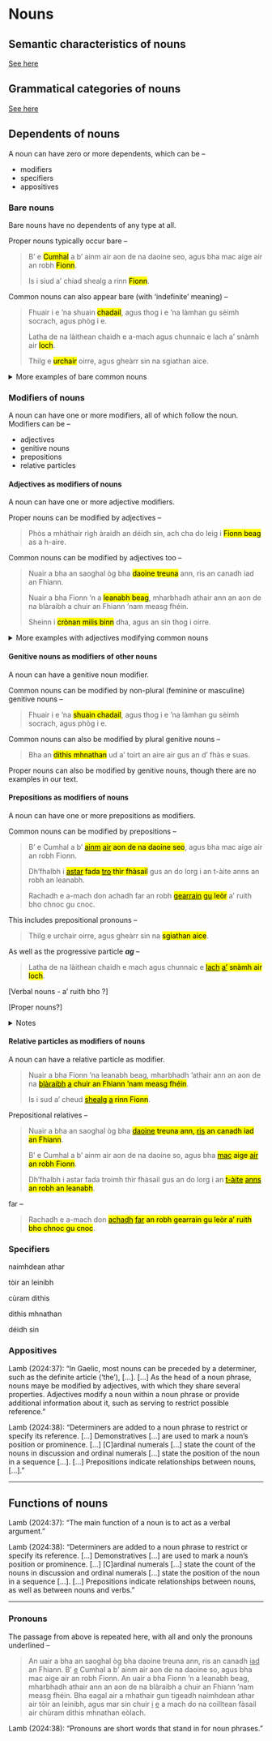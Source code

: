 # Nouns

## Semantic characteristics of nouns

[See here](nouns.md)

## Grammatical categories of nouns

[See here](nouns-grammatical_categories.md)

## Dependents of nouns

A noun can have zero or more dependents, which can be –
- modifiers
- specifiers
- appositives

### Bare nouns

Bare nouns have no dependents of any type at all.

Proper nouns typically occur bare –
> B’ e <mark title="The nominative masculine proper noun ‘Cumhal’ has no dependents here (though it is itself a dependent of the copula verb ‘bu’ [was]).">Cumhal</mark> a b’ ainm air aon de na daoine seo, agus bha mac aige air an robh <mark title="The nominative masculine proper ‘Fionn’ [Finn] has no dependents here (though it is itself the subject of the verb ‘robh’ [was]).">Fionn</mark>.
>
> Is i siud a’ chiad shealg a rinn <mark title="The nominative masculine proper ‘Fionn’ [Finn] has no dependents here (though it is itself the subject of the verb ‘rinn’ [did]).">Fionn</mark>.

Common nouns can also appear bare (with ‘indefinite’ meaning) –

> Fhuair i e ’na shuain <mark title="The genitive masculine common noun ‘chadail’ [sleeping] has no dependents here (though it is itself a modifier of the noun ‘shuain’ [slumber])">chadail</mark>, agus thog i e ’na làmhan gu sèimh socrach, agus phòg i e.
>
> Latha de na làithean chaidh e a-mach agus chunnaic e lach a’ snàmh air <mark title="The dative masculine common noun ‘loch’ [lake] has no dependents here (though it is itself the complement of the preposition ‘air’ [on]).">loch</mark>.
>
> Thilg e <mark title="The nominative feminine common noun ‘urchair’ [shot, stone] has no dependents here (though it is itself the object of the verb ‘thilg’ [threw]).">urchair</mark> oirre, agus gheàrr sin na sgiathan aice.

<details>
  <summary>More examples of bare common nouns</summary>

> Ged nach robh e a-riamh ann an <mark title="The dative feminine common noun ‘sgoil’ [school] has no dependents here (though it is itself the complement of the preposition ‘ann an’ [in]).">sgoil</mark> mar a tha na gillean an-diugh, cha robh e idir a’ cur seachad a làithean ’na thàmh.
>
> Chuireadh na mnathan a-mach air an loch e, agus leigeadh iad leis tighinn gu <mark title="The dative feminine common noun ‘tìr’ [land] has no dependents here (though it is itself the complement of the preposition ‘gu’ [to]).">tìr</mark> mar a b’ fheàrr a dh’fhaodadh e.
>
> Rachadh e a-mach don achadh far an robh gearrain gu <mark title="The dative feminine common noun ‘leòr’ [sufficiency] has no dependents here (though it is itself the complement of the preposition ‘gu’ [to]).">leòr</mark> a’ ruith bho <mark title="The dative masculine common noun ‘chnoc’ [hill] has no dependents here (though it is itself the complement of the preposition ‘bho’ [from]).">chnoc</mark> gu <mark title="The dative masculine common noun ‘cnoc’ [hill] has no dependents here (though it is itself the complement of the preposition ‘gu’ [to]).">cnoc</mark>.
>
> Bha aige ri an cumail ’nan cròileagan cruinn ann am badan àraidh, agus is ann le bhith sìor ruith timcheall orra a bha a chasan mu dheireadh cho luath ri casan <mark title="The genitive masculine common noun ‘féidh’ [deer] has no dependents here (though it is itself the specifier of the noun ‘casan’ [feet]).">féidh</mark>.
</details>

### Modifiers of nouns

A noun can have one or more modifiers, all of which follow the noun. Modifiers can be –
- adjectives
- genitive nouns
- prepositions
- relative particles

#### Adjectives as modifiers of nouns

A noun can have one or more adjective modifiers.

Proper nouns can be modified by adjectives –

> Phòs a mhàthair rìgh àraidh an déidh sin, ach cha do leig i <mark title="The nominative masculine proper noun ‘Fionn’ [Finn] is modified by the adjective ‘beag’ [little] – ‘Little Finn’.">Fionn beag</mark> as a h-aire.

Common nouns can be modified by adjectives too –

> Nuair a bha an saoghal òg bha <mark title="The nominative plural common noun ‘daoine’ [men] is modified by the adjective ‘treuna’ [strong] – ‘strong men’.">daoine treuna</mark> ann, ris an canadh iad an Fhiann.
> 
> Nuair a bha Fionn ’n a <mark title="The dative masculine common noun ‘leanabh’ [infant] is modified by the adjective ‘beag’ [little] – ‘little infant’.">leanabh beag</mark>, mharbhadh athair ann an aon de na blàraibh a chuir an Fhiann ’nam measg fhéin.
> 
> Sheinn i <mark title="The nominative masculine common noun ‘crònan’ [tune] is modified by the adjectives ‘milis’ [sweet] and ‘binn’ [melodious] – ‘sweet melodious tune’.">crònan milis binn</mark> dha, agus an sin thog i oirre.

<details>
  <summary>More examples with adjectives modifying common nouns</summary>

> Bha eagal air a mhathair gun tigeadh naimhdean athar air tòir an leinibh, agus mar sin chuir i e a mach do na <mark title="The dative plural common noun ‘coilltean’ [forests] is modified by the adjective ‘fàsail’ [desolate] – ‘desolate forests’.">coilltean fàsail</mark> air chùram dithis <mark title="The genitive plural common noun ‘mhnathan’ [women] is modified by the adjective ‘eòlach’ [wise] – ‘wise women’.">mhnathan eòlach</mark>.
>
> Phòs a mhàthair <mark title="The nominative masculine common noun ‘rìgh’ [king] is modified by the adjective ‘àraidh’ [worthy] – ‘a worthy king’.">rìgh àraidh</mark> an déidh sin, ach cha do leig i Fionn beag as a h-aire.
> 
> Dh’fhalbh i <mark title="The nominative masculine common noun ‘astar’ [distance] is modified by the adjective ‘fada’ [long] – ‘long distance’.">astar fada</mark> troimh <mark title="The dative feminine common noun ‘tìr’ [land] is modified by the adjective ‘fhàsail’ [desolate] – ‘desolate land’.">thìr fhàsail</mark> gus an do lorg i an t-àite anns an robh an leanabh.
>
> Bha aige ri an cumail ’nan <mark title="The dative masculine common noun ‘cròileagan’ [group] is modified by the adjective ‘cruinn’ [round] – ‘round group’.">cròileagan cruinn</mark> ann am <mark title="The dative masculine common noun ‘badan’ [thicket] is modified by the adjective ‘àraidh’ [special] – ‘special thicket’.">badan àraidh</mark>, agus is ann le bhith sìor ruith timcheall orra a bha a chasan mu dheireadh cho luath ri casan féidh.
</details>

#### Genitive nouns as modifiers of other nouns

A noun can have a genitive noun modifier.

Common nouns can be modified by non-plural (feminine or masculine) genitive nouns –

> Fhuair i e ’na <mark title="The dative feminine common noun ‘shuain’ [slumber] is modified by the masculine genitive noun ‘chadail’ [sleep] – ‘slumber of sleep, sleepy slumber’.">shuain chadail</mark>, agus thog i e ’na làmhan gu sèimh socrach, agus phòg i e.

Common nouns can also be modified by plural genitive nouns –

> Bha an <mark title="The nominative feminine common noun ‘dithis’ [group of two people] is modified by the plural genitive noun ‘mhnathan’ [women] – ‘group of two women’.">dithis mhnathan</mark> ud a’ toirt an aire air gus an d’ fhàs e suas.

Proper nouns can also be modified by genitive nouns, though there are no examples in our text.

#### Prepositions as modifiers of nouns

A noun can have one or more prepositions as modifiers.

Common nouns can be modified by prepositions –

> B’ e Cumhal a b’ <mark title="The nominative masculine common noun ‘ainm’ [name] is modified by the preposition ‘air’ [on] – ‘the name on/of one of these men’."><ins>ainm</ins> <ins>air</ins> aon de na daoine seo</mark>, agus bha mac aige air an robh Fionn.
>
> Dh’fhalbh i <mark title="The nominative masculine common noun ‘astar’ [distance] is modified by the preposition ‘tro’ [through] – ‘long distance through desolate land’."><ins>astar</ins> fada <ins>tro</ins> thìr fhàsail</mark> gus an do lorg i an t-àite anns an robh an leanabh.
>
> Rachadh e a-mach don achadh far an robh <mark title="The nominative plural common noun ‘gearrain’ [hares] is modified by the preposition ‘gu’ [to] – ‘hares to sufficiency, enough hares’."><ins>gearrain</ins> <ins>gu</ins> leòr</mark> a’ ruith bho chnoc</mark> gu cnoc.

This includes prepositional pronouns –

> Thilg e urchair oirre, agus gheàrr sin na <mark title="The nominative plural common noun ‘sgiathan’ [wing] is modified by the prepositional pronoun ‘aice’ [at her] – ‘wings at her, her wings’.">sgiathan aice</mark>.
>

As well as the progressive particle ***ag*** –

> Latha de na làithean chaidh e mach agus chunnaic e <mark title="The nominative feminine common noun ‘lach’ [duck] is modified by the particle ‘ag’ – ‘duck swimming on a lake’."><ins>lach</ins> <ins>a’</ins> snàmh air loch</mark>.
>

[Verbal nouns - a’ ruith bho ?]

[Proper nouns?]

<details>
  <summary>Notes</summary>

- Strictly speaking, it is the preposition itself which is the grammatical modifier of the noun, and not the whole prepositional phrase, since grammatical relations are between individual words and not between words and phrases.
</details>

#### Relative particles as modifiers of nouns

A noun can have a relative particle as modifier.

> Nuair a bha Fionn ’na leanabh beag, mharbhadh ’athair ann an aon de na <mark title="The dative plural common noun ‘blàraibh’ [battles] is modified by the relative article ‘a’ [which] – ‘the battles which sent the Fianna among themselves’."><ins>blàraibh</ins> <ins>a</ins> chuir an Fhiann ’nam measg fhéin</mark>.
> 
> Is i sud a’ cheud <mark title="The nominative feminine common noun ‘shealg’ [hunt] is modified by the relatove particle ‘a’ [which] – ‘the first hunt which Finn did’."><ins>shealg</ins> <ins>a</ins> rinn Fionn</mark>.

Prepositional relatives –

> Nuair a bha an saoghal òg bha <mark title="The nominative plural common noun ‘daoine’ [men] is modfied by the prepositional relative particle ‘ris (an)’ [to whom] – ‘strong men to whom they would say the Fianna (ie. whom they would call the Fianna)’."><ins>daoine</ins> treuna ann, <ins>ris</ins> an canadh iad an Fhiann</mark>.
>
> B’ e Cumhal a b’ ainm air aon de na daoine so, agus bha <mark title="The nominative masculine common noun ‘mac’ [son] is modified by the prepositional relative particle ‘air (an)’ [on whom] – ‘a son on whom (the name) Finn was (ie. who was called Finn)’."><ins>mac</ins> aige <ins>air</ins> an robh Fionn</mark>.
>
> Dh’fhalbh i astar fada troimh thìr fhàsail gus an do lorg i an <mark title="The nominative masculine common noun ‘t-àite’ [place] is modified by the prepositional relative particle ‘anns an’ [in which] – ‘the place in which the infant was’." ><ins>t-àite</ins> <ins>anns</ins> an robh an leanabh</mark>.

far –

> Rachadh e a-mach don <mark title="The dative masculine common noun ‘achadh’ [field] is modified by the relative particle ‘far an’ [where] – ‘the place where plenty of hares were running from hill to hill’."><ins>achadh</ins> <ins>far</ins> an robh gearrain gu leòr a’ ruith bho chnoc gu cnoc</mark>.



### Specifiers

naimhdean athar

tòir an leinibh

cùram dithis

dithis mhnathan

déidh sin


### Appositives

Lamb (2024:37): “In Gaelic, most nouns can be preceded by a determiner, such as the definite article (‘the’), [...]. [...] As the head of a noun phrase, nouns maye be modified by adjectives, with which they share several properties. Adjectives modify a noun within a noun phrase or provide additional information about it, such as serving to restrict possible reference.”

Lamb (2024:38): “Determiners are added to a noun phrase to restrict or specify its reference. [...] Demonstratives [...] are used to mark a noun’s position or prominence. [...] [C]ardinal numerals [...] state the count of the nouns in discussion and ordinal numerals [...] state the position of the noun in a sequence [...]. [...] Prepositions indicate relationships between nouns, [...].”

----

## Functions of nouns

Lamb (2024:37): “The main function of a noun is to act as a verbal argument.”

Lamb (2024:38): “Determiners are added to a noun phrase to restrict or specify its reference. [...] Demonstratives [...] are used to mark a noun’s position or prominence. [...] [C]ardinal numerals [...] state the count of the nouns in discussion and ordinal numerals [...] state the position of the noun in a sequence [...]. [...] Prepositions indicate relationships between nouns, as well as between nouns and verbs.”

----

### Pronouns

The passage from above is repeated here, with all and only the pronouns underlined –

> An uair a bha an saoghal òg bha daoine treuna ann, ris an canadh <ins>iad</ins> an Fhiann. B’ <ins>e</ins> Cumhal a b’ ainm air aon de na daoine so, agus bha mac aige air an robh Fionn.
> An uair a bha Fionn ’n a leanabh beag, mharbhadh athair ann an aon de na blàraibh a chuir an Fhiann ’nam measg fhéin. Bha eagal air a mhathair gun tigeadh naimhdean athar air tòir an leinibh, agus mar sin chuir <ins>i</ins> <ins>e</ins> a mach do na coilltean fàsail air chùram dithis mhnathan eòlach. 

Lamb (2024:38): “Pronouns are short words that stand in for noun phrases.”



